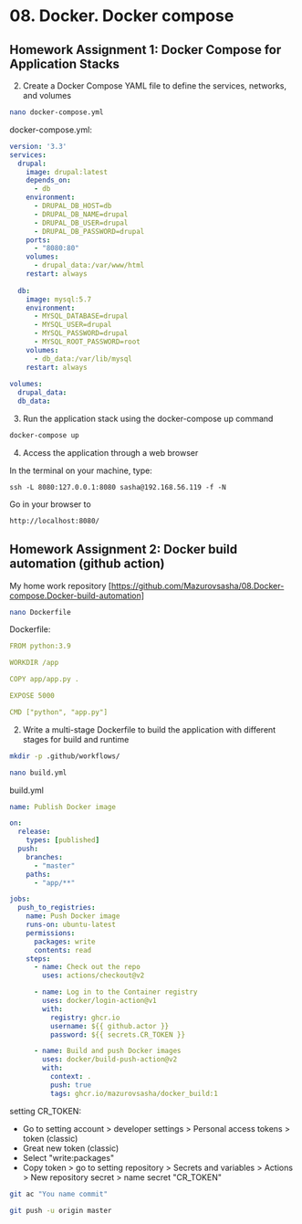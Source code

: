 # 08. Docker. Docker compose

## Homework Assignment 1: Docker Compose for Application Stacks

2. Create a Docker Compose YAML file to define the services, networks, and volumes

```bash
nano docker-compose.yml
```

docker-compose.yml:

```yml
version: '3.3'
services:
  drupal:
    image: drupal:latest
    depends_on:
      - db
    environment:
      - DRUPAL_DB_HOST=db
      - DRUPAL_DB_NAME=drupal
      - DRUPAL_DB_USER=drupal
      - DRUPAL_DB_PASSWORD=drupal
    ports:
      - "8080:80"
    volumes:
      - drupal_data:/var/www/html
    restart: always
  
  db:
    image: mysql:5.7
    environment:
      - MYSQL_DATABASE=drupal
      - MYSQL_USER=drupal
      - MYSQL_PASSWORD=drupal
      - MYSQL_ROOT_PASSWORD=root
    volumes:
      - db_data:/var/lib/mysql
    restart: always
  
volumes:
  drupal_data:
  db_data:
```

3. Run the application stack using the docker-compose up command

```bash
docker-compose up
```

4. Access the application through a web browser

In the terminal on your machine, type:

```shell
ssh -L 8080:127.0.0.1:8080 sasha@192.168.56.119 -f -N
```

Go in your browser to
```bash
http://localhost:8080/
```

## Homework Assignment 2: Docker build automation (github action)

My home work repository
[https://github.com/Mazurovsasha/08.Docker-compose.Docker-build-automation]

```bash
nano Dockerfile
```

Dockerfile:

```yaml
FROM python:3.9

WORKDIR /app

COPY app/app.py .

EXPOSE 5000

CMD ["python", "app.py"]
```

2. Write a multi-stage Dockerfile to build the application with different stages for build and runtime

```bash
mkdir -p .github/workflows/

nano build.yml
```

build.yml

```yml
name: Publish Docker image

on:
  release:
    types: [published]
  push:
    branches:
      - "master"
    paths:
      - "app/**"

jobs:
  push_to_registries:
    name: Push Docker image
    runs-on: ubuntu-latest
    permissions:
      packages: write
      contents: read
    steps:
      - name: Check out the repo
        uses: actions/checkout@v2

      - name: Log in to the Container registry
        uses: docker/login-action@v1
        with:
          registry: ghcr.io
          username: ${{ github.actor }}
          password: ${{ secrets.CR_TOKEN }}

      - name: Build and push Docker images
        uses: docker/build-push-action@v2
        with:
          context: .
          push: true
          tags: ghcr.io/mazurovsasha/docker_build:1
```

setting CR_TOKEN:

- Go to setting account > developer settings > Personal access tokens > token (classic)
- Great new token (classic)
- Select "write:packages" 
- Copy token > go to setting repository > Secrets and variables > Actions > New repository secret > name secret "CR_TOKEN"

```bash
git ac "You name commit"

git push -u origin master
```